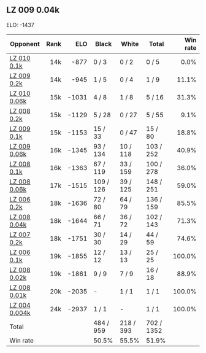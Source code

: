 ## LZ 009 0.04k ##

ELO: -1437

Opponent | Rank | ELO | Black | White | Total | Win rate
---------|-----:|----:|-------|-------|-------|-------:
[LZ 010 0.1k](LZ%20010%200.1k.md) | 14k | -877 | 0 / 3 | 0 / 2 | 0 / 5 | 0.0%
[LZ 009 0.2k](LZ%20009%200.2k.md) | 14k | -945 | 1 / 5 | 0 / 4 | 1 / 9 | 11.1%
[LZ 010 0.06k](LZ%20010%200.06k.md) | 15k | -1031 | 4 / 8 | 1 / 8 | 5 / 16 | 31.3%
[LZ 008 0.2k](LZ%20008%200.2k.md) | 15k | -1129 | 5 / 28 | 0 / 27 | 5 / 55 | 9.1%
[LZ 009 0.1k](LZ%20009%200.1k.md) | 15k | -1153 | 15 / 33 | 0 / 47 | 15 / 80 | 18.8%
[LZ 009 0.06k](LZ%20009%200.06k.md) | 16k | -1345 | 93 / 134 | 10 / 118 | 103 / 252 | 40.9%
[LZ 008 0.1k](LZ%20008%200.1k.md) | 16k | -1363 | 67 / 119 | 33 / 159 | 100 / 278 | 36.0%
[LZ 008 0.06k](LZ%20008%200.06k.md) | 17k | -1515 | 109 / 126 | 39 / 125 | 148 / 251 | 59.0%
[LZ 006 0.2k](LZ%20006%200.2k.md) | 18k | -1636 | 72 / 80 | 64 / 79 | 136 / 159 | 85.5%
[LZ 008 0.04k](LZ%20008%200.04k.md) | 18k | -1644 | 66 / 71 | 36 / 72 | 102 / 143 | 71.3%
[LZ 007 0.2k](LZ%20007%200.2k.md) | 18k | -1751 | 30 / 30 | 14 / 29 | 44 / 59 | 74.6%
[LZ 006 0.1k](LZ%20006%200.1k.md) | 19k | -1855 | 12 / 12 | 13 / 13 | 25 / 25 | 100.0%
[LZ 008 0.02k](LZ%20008%200.02k.md) | 19k | -1861 | 9 / 9 | 7 / 9 | 16 / 18 | 88.9%
[LZ 008 0.01k](LZ%20008%200.01k.md) | 20k | -2035 | - | 1 / 1 | 1 / 1 | 100.0%
[LZ 004 0.004k](LZ%20004%200.004k.md) | 24k | -2937 | 1 / 1 | - | 1 / 1 | 100.0%
Total | | | 484 / 959 | 218 / 393 | 702 / 1352 | 
Win rate| | | 50.5% | 55.5% | 51.9% | 
